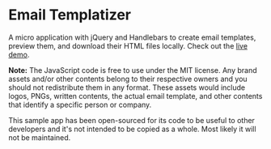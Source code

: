 Email Templatizer
=======================

A micro application with jQuery and Handlebars to create email templates, preview them, and download their HTML files locally. Check out the [live demo](http://istocode.com/shared/email-templatizer-fancy/).

**Note:** The JavaScript code is free to use under the MIT license. Any brand assets and/or other contents belong to their respective owners and you should not redistribute them in any format. These assets would include logos, PNGs, written contents, the actual email template, and other contents that identify a specific person or company.

This sample app has been open-sourced for its code to be useful to other developers and it's not intended to be copied as a whole. Most likely it will not be maintained.
